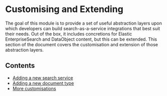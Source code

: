 # Customising and Extending

The goal of this module is to provide a set of useful abstraction layers upon which developers
can build search-as-a-service integrations that best suit their needs. Out of the box, it
includes concretions for Elastic EnterpriseSearch and DataObject content, but this can be extended.
This section of the document covers the customisation and extension of those abstraction
layers.

## Contents

* [Adding a new search service](customising_add_search_service.md)
* [Adding a new document type](customising_add_document_type.md)
* [More customisations](customising_more.md)


